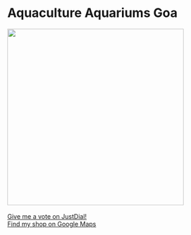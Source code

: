 # Aquaculture Aquariums Goa

<nav class="navbar navbar bg-dark">
            <a class="navbar-brand" href="#">

<img src="https://user-images.githubusercontent.com/44578315/47657022-4e5c4200-dbb6-11e8-9247-5a006156d357.jpg" width="400">

<br>
<br>
  

<a href="https://www.justdial.com/GOA/Aquaculture-Aquariums-Margao/0832P832STD51783_BZDET"> 
     Give me a vote on JustDial!
</a>
         

<br>

 
<a href="https://www.google.co.in/maps/place/Aquaculture+Aquariums/@15.2774353,73.9798898,15z/data=!4m5!3m4!1s0x0:0x2cf9970b80c68b84!8m2!3d15.2774353!4d73.9798898">
   Find my shop on Google Maps 
</a>
   
